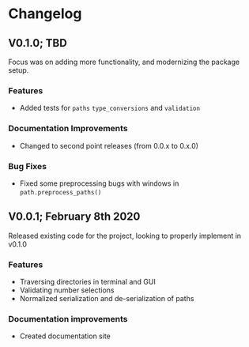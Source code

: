 # Changelog

## V0.1.0; TBD
Focus was on adding more functionality, and modernizing the package setup.

### Features
- Added tests for ```paths``` ```type_conversions``` and ```validation```

### Documentation Improvements
- Changed to second point releases (from 0.0.x to 0.x.0)

### Bug Fixes
- Fixed some preprocessing bugs with windows in ```path.preprocess_paths()```

## V0.0.1; February 8th 2020

Released existing code for the project, looking to properly implement in v0.1.0

### Features

- Traversing directories in terminal and GUI
- Validating number selections
- Normalized serialization and de-serialization of paths

### Documentation improvements

- Created documentation site